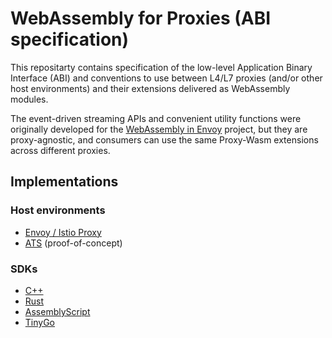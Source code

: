 # WebAssembly for Proxies (ABI specification)

This repositarty contains specification of the low-level Application Binary Interface (ABI) and
conventions to use between L4/L7 proxies (and/or other host environments) and their extensions
delivered as WebAssembly modules.

The event-driven streaming APIs and convenient utility functions were originally developed for
the [WebAssembly in Envoy] project, but they are proxy-agnostic, and consumers can use the same
Proxy-Wasm extensions across different proxies.

## Implementations

### Host environments

* [Envoy / Istio Proxy]
* [ATS] (proof-of-concept)

### SDKs

* [C++]
* [Rust]
* [AssemblyScript]
* [TinyGo]

[WebAssembly in Envoy]: docs/WebAssembly-in-Envoy.md
[Envoy / Istio Proxy]: https://github.com/envoyproxy/envoy
[ATS]: https://github.com/jplevyak/trafficserver/tree/wasm
[C++]: https://github.com/proxy-wasm/proxy-wasm-cpp-sdk
[Rust]: https://github.com/proxy-wasm/proxy-wasm-rust-sdk
[AssemblyScript]: https://github.com/solo-io/proxy-runtime
[TinyGo]: https://github.com/tetratelabs/proxy-wasm-go-sdk
